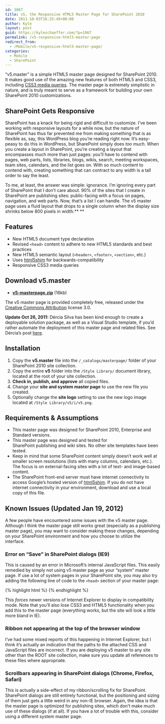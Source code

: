 ```yaml
---
id: 1067
title: v5, the Responsive HTML5 Master Page for SharePoint 2010
date: 2011-10-03T16:25:49+00:00
author: Kyle
layout: post
guid: https://kyleschaeffer.com/?p=1067
permalink: /v5-responsive-html5-master-page
redirect_from:
  - /Mobile/v5-responsive-html5-master-page/
categories:
  - Mobile
  - SharePoint
---
```

“v5.master” is a simple HTML5 master page designed for SharePoint 2010. It makes good use of the amazing new features of both HTML5 and CSS3, including [CSS3 media queries](/responsive-layouts-using-css-media-queries). The master page is extremely simplistic in nature, and is truly meant to serve as a framework for building your own SharePoint 2010 customizations.

## SharePoint Gets Responsive

SharePoint has a knack for being rigid and difficult to customize. I’ve been working with responsive layouts for a while now, but the nature of SharePoint has thus far prevented me from making something that is as flexible as, say, this WordPress blog you’re reading right now. It’s easy-peasy to do this in WordPress, but SharePoint simply does _too much_. When you create a layout in SharePoint, you’re creating a layout that encompasses much more than just pages: you’ll have to contend with pages, web parts, lists, libraries, blogs, wikis, search, meeting workspaces, team sites, calendars, and the list goes on. With so much content to contend with, creating something that can contract to any width is a tall order to say the least.

To me, at least, the answer was simple: ignorance. I’m ignoring every part of SharePoint that I don’t care about. 90% of the sites that I create in SharePoint are publishing sites: public-facing with a focus on pages, navigation, and web parts. Now, that’s a list I can handle. The v5 master page uses a fluid layout that drops to a single column when the display size shrinks below 800 pixels in width.** **

## Features

* New HTML5 document type declaration
* Revised `<head>` content to adhere to new HTML5 standards and best practices
* New HTML5 semantic layout (`<header>`, `<footer>`, `<section>`, etc.)
* Uses [html5shim](http://code.google.com/p/html5shim/) for backwards-compatibility
* Responsive CSS3 media queries

## Download v5.master

* **[v5-masterpage.zip](/assets/downloads/v5-masterpage.zip)** (16kb)

The v5 master page is provided completely free, released under the [Creative Commons Attribution](http://creativecommons.org/licenses/by/3.0/) license 3.0.

**Update Oct 26, 2011:** Dércia Silva has been kind enough to create a deployable solution package, as well as a Visual Studio template, if you’d rather automate the deployment of this master page and related files. See Dércia’s post [here](http://www.broculos.net/en/article/sharepoint-2010-branding-responsive-html5-masterpage-sharepoint-2010).

## Installation

  1. Copy the **v5.master** file into the `/_catalogs/masterpage/` folder of your SharePoint 2010 site collection.
  2. Copy the entire **v5** folder into the `/Style Library/` document library, located at the root of your site collection.
  3. **Check in, publish, and approve** all copied files.
  4. Change your **site and system master page** to use the new file you created.
  5. Optionally change the **site logo** setting to use the new logo image located at `/Style Library/v5/i/v5.png`.

## Requirements & Assumptions

* This master page was designed for SharePoint 2010, Enterprise and Standard versions.
* This master page was designed and tested for SharePoint publishing and wiki sites. No other site templates have been tested.
* Keep in mind that some SharePoint content simply doesn’t work well at smaller screen resolutions (lists with many columns, calendars, etc.). The focus is on external-facing sites with a lot of text- and image-based content.
* The SharePoint front-end server must have internet connectivity to access Google’s hosted version of [html5shim](http://code.google.com/p/html5shim/). If you do not have internet connectivity in your environment, download and use a local copy of this file.

## Known Issues (Updated Jan 19, 2012)

A few people have encountered some issues with the v5 master page. Although I think the master page still works great (especially as a publishing master page), you may want to consider making these changes, depending on your SharePoint environment and how you choose to utilize the interface.

### Error on “Save” in SharePoint dialogs (IE9)

This is caused by an error in Microsoft’s internal JavaScript files. This easily remedied by simply not using v5 master page as your “system” master page. If use a lot of system pages in your SharePoint site, you may also try adding the following line of code to the `<head>` section of your master page:

{% highlight html %}
<meta http-equiv="x-ua-compatible" content="IE=8"/>
{% endhighlight %}

This _forces_ newer versions of Internet Explorer to display in compatibility mode. Note that you’ll also lose CSS3 and HTML5 functionality when you add this to the master page (everything works, but the site will look a little more bland in IE).

### Ribbon not appearing at the top of the browser window

I’ve had some mixed reports of this happening in Internet Explorer, but I think it’s actually an indication that the paths to the attached CSS and JavaScript files are incorrect. If you are deploying v5 master to any site other than the ROOT site collection, make sure you update all references to these files where appropriate.

### Scrollbars appearing in SharePoint dialogs (Chrome, Firefox, Safari)

This is actually a side-effect of my ribbon/scrolling fix for SharePoint. SharePoint dialogs are still entirely functional, but the positioning and sizing of them just gets a little weird in any non-IE browser. Again, the idea is that the master page is optimized for publishing sites, which don’t make much use of these dialogs (if at all). If you have a lot of trouble with this, consider using a different system master page.
